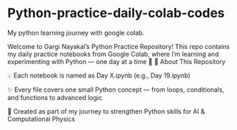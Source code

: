# Python-practice-daily-colab-codes
My python learning journey with google colab. 

Welcome to Gargi Nayakal’s Python Practice Repository!
This repo contains my daily practice notebooks from Google Colab, where I’m learning and experimenting with Python — one day at a time 🚀
📘 About This Repository

💡 Each notebook is named as Day X.ipynb (e.g., Day 19.ipynb)

✨ Every file covers one small Python concept — from loops, conditionals, and functions to advanced logic

🧠 Created as part of my journey to strengthen Python skills for AI & Computational Physics
